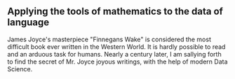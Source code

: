 ## Applying the tools of mathematics to the data of language
James Joyce's masterpiece "Finnegans Wake" is considered the most difficult book ever written in the Western World. It is hardly possible to read and an arduous task for humans. Nearly a century later, I am sallying forth to find the secret of Mr. Joyce joyous writings, with the help of modern Data Science.
